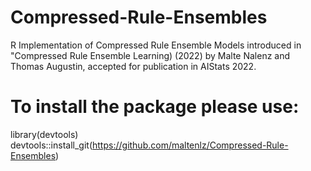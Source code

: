 # Compressed-Rule-Ensembles
R Implementation of Compressed Rule Ensemble Models introduced in "Compressed Rule Ensemble Learning) (2022) by Malte Nalenz and Thomas Augustin, accepted for publication in AIStats 2022.

# To install the package please use:

library(devtools) <br />
devtools::install_git(https://github.com/maltenlz/Compressed-Rule-Ensembles)
